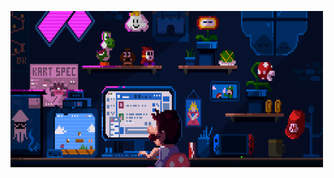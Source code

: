 <a href="https://github.com/Piyush-Deshmukh"><img src="./readmehead.gif" align="left" height="250" width="500" ></a>

